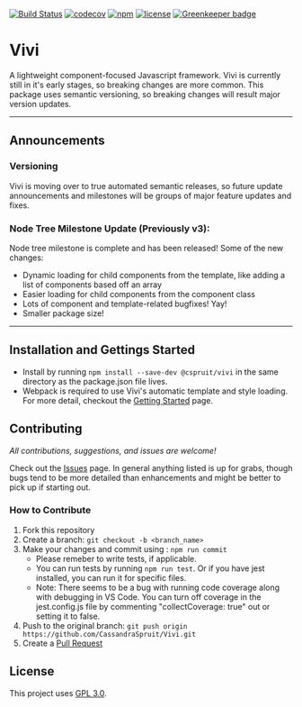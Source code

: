 [![Build Status](https://travis-ci.com/CassandraSpruit/Vivi.svg?branch=master)](https://travis-ci.com/CassandraSpruit/Vivi)
[![codecov](https://codecov.io/gh/CassandraSpruit/Vivi/branch/master/graph/badge.svg)](https://codecov.io/gh/CassandraSpruit/Vivi)
[![npm](https://img.shields.io/npm/v/@cspruit/vivi)](https://www.npmjs.com/package/@cspruit/vivi)
[![license](https://img.shields.io/github/license/CassandraSpruit/Vivi)](https://github.com/CassandraSpruit/Vivi/blob/master/LICENSE)
[![Greenkeeper badge](https://badges.greenkeeper.io/CassandraSpruit/Vivi.svg)](https://greenkeeper.io/)

# Vivi

A lightweight component-focused Javascript framework. Vivi is currently still in it's early stages, so breaking changes are more common. This package uses semantic versioning, so breaking changes will result major version updates.

---

## Announcements
### Versioning
Vivi is moving over to true automated semantic releases, so future update announcements and milestones will be groups of major feature updates and fixes.

### Node Tree Milestone Update (Previously v3):
Node tree milestone is complete and has been released! Some of the new changes:
- Dynamic loading for child components from the template, like adding a list of components based off an array
- Easier loading for child components from the component class
- Lots of component and template-related bugfixes! Yay!
- Smaller package size!

---
## Installation and Gettings Started
- Install by running ```npm install --save-dev @cspruit/vivi``` in the same directory as the package.json file lives.
- Webpack is required to use Vivi's automatic template and style loading. For more detail, checkout the [Getting Started](https://github.com/CassandraSpruit/Vivi/wiki/Getting-Started) page.

## Contributing
_All contributions, suggestions, and issues are welcome!_

Check out the [Issues](https://github.com/CassandraSpruit/Vivi/issues) page. In general anything listed is up for grabs, though bugs tend to be more detailed than enhancements and might be better to pick up if starting out.

### How to Contribute
1. Fork this repository
2. Create a branch: ```git checkout -b <branch_name>```
3. Make your changes and commit using : ```npm run commit```
    - Please remeber to write tests, if applicable.
    - You can run tests by running ```npm run test```. Or if you have jest installed, you can run it for specific files.
    - Note: There seems to be a bug with running code coverage along with debugging in VS Code. You can turn off coverage in the jest.config.js file by commenting "collectCoverage: true" out or setting it to false.
4. Push to the original branch: ```git push origin https://github.com/CassandraSpruit/Vivi.git```
5. Create a [Pull Request](https://github.com/CassandraSpruit/Vivi/pulls)

## License
This project uses [GPL 3.0](https://github.com/CassandraSpruit/Vivi/blob/master/LICENSE).

